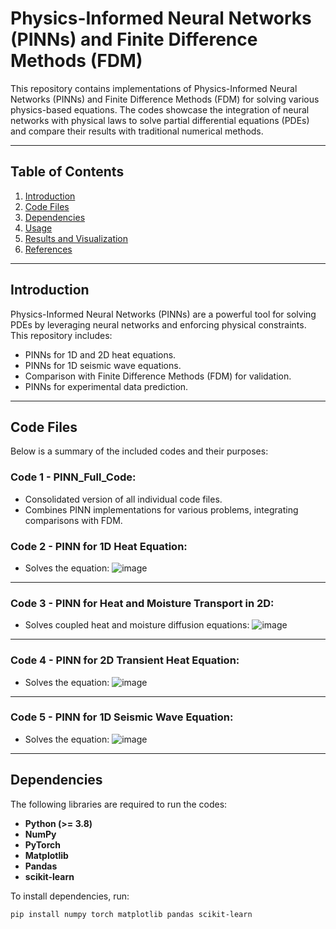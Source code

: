# Physics-Informed Neural Networks (PINNs) and Finite Difference Methods (FDM)

This repository contains implementations of Physics-Informed Neural Networks (PINNs) and Finite Difference Methods (FDM) for solving various physics-based equations. The codes showcase the integration of neural networks with physical laws to solve partial differential equations (PDEs) and compare their results with traditional numerical methods.

---

## Table of Contents
1. [Introduction](#introduction)
2. [Code Files](#code-files)
3. [Dependencies](#dependencies)
4. [Usage](#usage)
5. [Results and Visualization](#results-and-visualization)
6. [References](#references)

---

## Introduction
Physics-Informed Neural Networks (PINNs) are a powerful tool for solving PDEs by leveraging neural networks and enforcing physical constraints. This repository includes:
- PINNs for 1D and 2D heat equations.
- PINNs for 1D seismic wave equations.
- Comparison with Finite Difference Methods (FDM) for validation.
- PINNs for experimental data prediction.

---

## Code Files
Below is a summary of the included codes and their purposes:

### Code 1 - PINN_Full_Code:
   - Consolidated version of all individual code files.
   - Combines PINN implementations for various problems, integrating comparisons with FDM.


### Code 2 - PINN for 1D Heat Equation:
- Solves the equation:
![image](https://github.com/user-attachments/assets/c11dfd3c-b852-4840-a637-a3c06282ba02)  
---

### Code 3 - PINN for Heat and Moisture Transport in 2D:
- Solves coupled heat and moisture diffusion equations:
![image](https://github.com/user-attachments/assets/3e220ef7-7038-406e-8096-3b559b459876)
---

### Code 4 - PINN for 2D Transient Heat Equation:
- Solves the equation:
![image](https://github.com/user-attachments/assets/d9bfd752-2a82-496c-a4ed-c7e497be7165)
---

### Code 5 - PINN for 1D Seismic Wave Equation:
- Solves the equation:
![image](https://github.com/user-attachments/assets/3793e212-0b30-4a4d-ac8c-84a23fdcbcaf)
  
---

## Dependencies
The following libraries are required to run the codes:
- **Python (>= 3.8)**
- **NumPy**
- **PyTorch**
- **Matplotlib**
- **Pandas** 
- **scikit-learn**


To install dependencies, run:
```bash
pip install numpy torch matplotlib pandas scikit-learn
```
